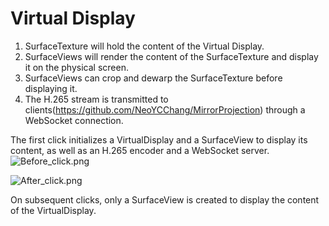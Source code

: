 # Virtual Display
1.  SurfaceTexture will hold the content of the Virtual Display.
2.  SurfaceViews will render the content of the SurfaceTexture and display it on the physical screen.
3.  SurfaceViews can crop and dewarp the SurfaceTexture before displaying it.
4.  The H.265 stream is transmitted to clients(https://github.com/NeoYCChang/MirrorProjection) through a WebSocket connection.

The first click initializes a VirtualDisplay and a SurfaceView to display its content, as well as an H.265 encoder and a WebSocket server.
![Before_click.png](https://github.com/NeoYCChang/VirtualDisplay/tree/master/IMG/Before_click.png)

![After_click.png](https://github.com/NeoYCChang/VirtualDisplay/tree/master/IMG/After_click.png)

On subsequent clicks, only a SurfaceView is created to display the content of the VirtualDisplay.